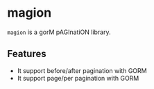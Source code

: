 magion
==========

`magion` is a gorM pAGInatiON library.

## Features

- It support before/after pagination with GORM
- It support page/per pagination with GORM
